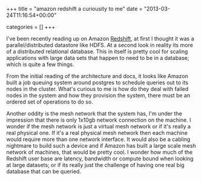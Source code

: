 +++
title = "amazon redshift a curiousity to me"
date = "2013-03-24T11:16:54+00:00"


categories = []
+++

I've been recently reading up on Amazon [Redshift](), at first I thought
it was a parallel/distributed datastore like HDFS. At a second look in
reality its more of a distributed relational database. This in itself
is pretty cool for scaling applications with large data sets that happen
to need to be in a database; which is quite a few things.

From the initial reading of the architecture and docs, it looks like
Amazon built a job queuing system around postgres to schedule queries
out to its nodes in the cluster. What's curious to me is how do they
deal with failed nodes in the system and how they provision the system,
there must be an ordered set of operations to do so.

Another oddity is the mesh network that the system has, I'm under the
impression that there is only 1x10gb network connection on the machine. I
wonder if the mesh network is just a virtual mesh network or if it's
really a real physical one. If it's a real physical mesh network then
each machine would require more than one network interface. It would
also be a cabling nightmare to build such a device and if Amazon has
built a large scale mesh network of machines, that would be pretty cool.
I wonder how much of the Redshift user base are latency, bandwidth or
compute bound when looking at large datasets; or if its really just the
challenge of having one real big database that can be queried.

[Redshift]: http://docs.aws.amazon.com/redshift/latest/dg/welcome.html
